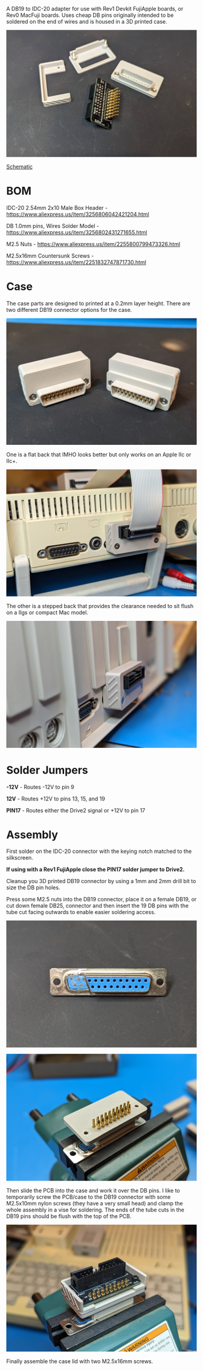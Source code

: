 A DB19 to IDC-20 adapter for use with Rev1 Devkit FujiApple boards, or Rev0 MacFuji boards.  Uses cheap DB pins originally intended to be soldered on the end of wires and is housed in a 3D printed case.

![db19-parts](../../Docs/AppleII/db19-parts.jpg)

[Schematic](db19-to-idc20-schematic.pdf)

# BOM

IDC-20 2.54mm 2x10 Male Box Header - https://www.aliexpress.us/item/3256806042421204.html

DB 1.0mm pins, Wires Solder Model - https://www.aliexpress.us/item/3256802431271655.html

M2.5 Nuts - https://www.aliexpress.us/item/2255800799473326.html

M2.5x16mm Countersunk Screws - https://www.aliexpress.us/item/2251832747871730.html

# Case

The case parts are designed to printed at a 0.2mm layer height. There are two different DB19 connector options for the case.

![db19-back-panels](../../Docs/AppleII/db19-back-panels.jpg)

One is a flat back that IMHO looks better but only works on an Apple IIc or IIc+. 

![db19-iic](../../Docs/AppleII/db19-iic.jpg)

The other is a stepped back that provides the clearance needed to sit flush on a IIgs or compact Mac model.

![db19-iigs](../../Docs/AppleII/db19-iigs.jpg)

# Solder Jumpers

**-12V** - Routes -12V to pin 9

**12V** - Routes +12V to pins 13, 15, and 19

**PIN17** - Routes either the Drive2 signal or +12V to pin 17

# Assembly

First solder on the IDC-20 connector with the keying notch matched to the silkscreen.

**If using with a Rev1 FujiApple close the PIN17 solder jumper to Drive2.**

Cleanup you 3D printed DB19 connector by using a 1mm and 2mm drill bit to size the DB pin holes.

Press some M2.5 nuts into the DB19 connector, place it on a female DB19, or cut down female DB25, connector and then insert the 19 DB pins with the tube cut facing outwards to enable easier soldering access.

![db25-to-db19.jpg](../../Docs/AppleII/db25-to-db19.jpg)

![db-19-assembly](../../Docs/AppleII/db-19-assembly2.jpg)

Then slide the PCB into the case and work it over the DB pins.  I like to temporarily screw the PCB/case to the DB19 connector with some M2.5x10mm nylon screws (they have a very small head) and clamp the whole assembly in a vise for soldering.  The ends of the tube cuts in the DB19 pins should be flush with the top of the PCB.

![db-19-assembly](../../Docs/AppleII/db-19-assembly.jpg)

Finally assemble the case lid with two M2.5x16mm screws.